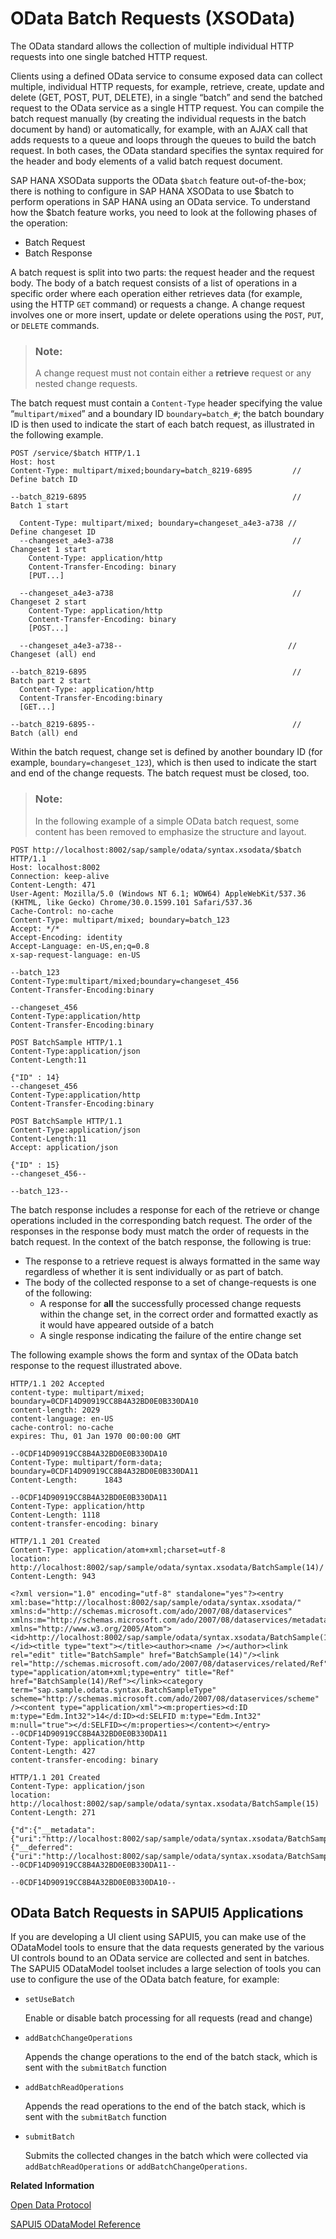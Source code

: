 <!-- loio234ef42fca2e4b92997e1d07cae61d3e -->

# OData Batch Requests \(XSOData\)

The OData standard allows the collection of multiple individual HTTP requests into one single batched HTTP request.

Clients using a defined OData service to consume exposed data can collect multiple, individual HTTP requests, for example, retrieve, create, update and delete \(GET, POST, PUT, DELETE\), in a single “batch” and send the batched request to the OData service as a single HTTP request. You can compile the batch request manually \(by creating the individual requests in the batch document by hand\) or automatically, for example, with an AJAX call that adds requests to a queue and loops through the queues to build the batch request. In both cases, the OData standard specifies the syntax required for the header and body elements of a valid batch request document.

SAP HANA XSOData supports the OData `$batch` feature out-of-the-box; there is nothing to configure in SAP HANA XSOData to use $batch to perform operations in SAP HANA using an OData service. To understand how the $batch feature works, you need to look at the following phases of the operation:

-   Batch Request
-   Batch Response

A batch request is split into two parts: the request header and the request body. The body of a batch request consists of a list of operations in a specific order where each operation either retrieves data \(for example, using the HTTP `GET` command\) or requests a change. A change request involves one or more insert, update or delete operations using the `POST`, `PUT`, or `DELETE` commands.

> ### Note:  
> A change request must not contain either a **retrieve** request or any nested change requests.

The batch request must contain a `Content-Type` header specifying the value “`multipart/mixed`” and a boundary ID `boundary=batch_#`; the batch boundary ID is then used to indicate the start of each batch request, as illustrated in the following example.

```
POST /service/$batch HTTP/1.1 
Host: host 
Content-Type: multipart/mixed;boundary=batch_8219-6895         // Define batch ID

--batch_8219-6895                                              // Batch 1 start

  Content-Type: multipart/mixed; boundary=changeset_a4e3-a738 // Define changeset ID
  --changeset_a4e3-a738                                        // Changeset 1 start
    Content-Type: application/http 
    Content-Transfer-Encoding: binary 
    [PUT...]  
 
  --changeset_a4e3-a738                                        // Changeset 2 start
    Content-Type: application/http 
    Content-Transfer-Encoding: binary 
    [POST...]

  --changeset_a4e3-a738--                                     // Changeset (all) end

--batch_8219-6895                                              // Batch part 2 start
  Content-Type: application/http 
  Content-Transfer-Encoding:binary 
  [GET...]

--batch_8219-6895--                                            // Batch (all) end
```

Within the batch request, change set is defined by another boundary ID \(for example, `boundary=changeset_123`\), which is then used to indicate the start and end of the change requests. The batch request must be closed, too.

> ### Note:  
> In the following example of a simple OData batch request, some content has been removed to emphasize the structure and layout.

```
POST http://localhost:8002/sap/sample/odata/syntax.xsodata/$batch HTTP/1.1
Host: localhost:8002
Connection: keep-alive
Content-Length: 471
User-Agent: Mozilla/5.0 (Windows NT 6.1; WOW64) AppleWebKit/537.36 (KHTML, like Gecko) Chrome/30.0.1599.101 Safari/537.36
Cache-Control: no-cache
Content-Type: multipart/mixed; boundary=batch_123
Accept: */*
Accept-Encoding: identity
Accept-Language: en-US,en;q=0.8
x-sap-request-language: en-US

--batch_123
Content-Type:multipart/mixed;boundary=changeset_456
Content-Transfer-Encoding:binary

--changeset_456
Content-Type:application/http
Content-Transfer-Encoding:binary

POST BatchSample HTTP/1.1
Content-Type:application/json
Content-Length:11

{"ID" : 14}
--changeset_456
Content-Type:application/http
Content-Transfer-Encoding:binary

POST BatchSample HTTP/1.1
Content-Type:application/json
Content-Length:11
Accept: application/json

{"ID" : 15}
--changeset_456--

--batch_123--

```

The batch response includes a response for each of the retrieve or change operations included in the corresponding batch request. The order of the responses in the response body must match the order of requests in the batch request. In the context of the batch response, the following is true:

-   The response to a retrieve request is always formatted in the same way regardless of whether it is sent individually or as part of batch.
-   The body of the collected response to a set of change-requests is one of the following:
    -   A response for **all** the successfully processed change requests within the change set, in the correct order and formatted exactly as it would have appeared outside of a batch
    -   A single response indicating the failure of the entire change set


The following example shows the form and syntax of the OData batch response to the request illustrated above.

```
HTTP/1.1 202 Accepted
content-type: multipart/mixed; boundary=0CDF14D90919CC8B4A32BD0E0B330DA10
content-length: 2029
content-language: en-US
cache-control: no-cache
expires: Thu, 01 Jan 1970 00:00:00 GMT

--0CDF14D90919CC8B4A32BD0E0B330DA10
Content-Type: multipart/form-data; boundary=0CDF14D90919CC8B4A32BD0E0B330DA11
Content-Length:      1843

--0CDF14D90919CC8B4A32BD0E0B330DA11
Content-Type: application/http
Content-Length: 1118
content-transfer-encoding: binary

HTTP/1.1 201 Created
Content-Type: application/atom+xml;charset=utf-8
location: http://localhost:8002/sap/sample/odata/syntax.xsodata/BatchSample(14)/
Content-Length: 943

<?xml version="1.0" encoding="utf-8" standalone="yes"?><entry xml:base="http://localhost:8002/sap/sample/odata/syntax.xsodata/" xmlns:d="http://schemas.microsoft.com/ado/2007/08/dataservices" xmlns:m="http://schemas.microsoft.com/ado/2007/08/dataservices/metadata" xmlns="http://www.w3.org/2005/Atom"><id>http://localhost:8002/sap/sample/odata/syntax.xsodata/BatchSample(14)</id><title type="text"></title><author><name /></author><link rel="edit" title="BatchSample" href="BatchSample(14)"/><link rel="http://schemas.microsoft.com/ado/2007/08/dataservices/related/Ref" type="application/atom+xml;type=entry" title="Ref" href="BatchSample(14)/Ref"></link><category term="sap.sample.odata.syntax.BatchSampleType" scheme="http://schemas.microsoft.com/ado/2007/08/dataservices/scheme" /><content type="application/xml"><m:properties><d:ID m:type="Edm.Int32">14</d:ID><d:SELFID m:type="Edm.Int32" m:null="true"></d:SELFID></m:properties></content></entry>
--0CDF14D90919CC8B4A32BD0E0B330DA11
Content-Type: application/http
Content-Length: 427
content-transfer-encoding: binary

HTTP/1.1 201 Created
Content-Type: application/json
location: http://localhost:8002/sap/sample/odata/syntax.xsodata/BatchSample(15)
Content-Length: 271

{"d":{"__metadata": {"uri":"http://localhost:8002/sap/sample/odata/syntax.xsodata/BatchSample(15)","type":"sap.sample.odata.syntax.BatchSampleType"},"ID":15,"SELFID":null,"Ref":{"__deferred":{"uri":"http://localhost:8002/sap/sample/odata/syntax.xsodata/BatchSample(15)/Ref"}}}}
--0CDF14D90919CC8B4A32BD0E0B330DA11--

--0CDF14D90919CC8B4A32BD0E0B330DA10--

```



## OData Batch Requests in SAPUI5 Applications

If you are developing a UI client using SAPUI5, you can make use of the ODataModel tools to ensure that the data requests generated by the various UI controls bound to an OData service are collected and sent in batches. The SAPUI5 ODataModel toolset includes a large selection of tools you can use to configure the use of the OData batch feature, for example:

-   `setUseBatch`

    Enable or disable batch processing for all requests \(read and change\)

-   `addBatchChangeOperations`

    Appends the change operations to the end of the batch stack, which is sent with the `submitBatch` function

-   `addBatchReadOperations`

    Appends the read operations to the end of the batch stack, which is sent with the `submitBatch` function

-   `submitBatch`

    Submits the collected changes in the batch which were collected via `addBatchReadOperations` or `addBatchChangeOperations`.


**Related Information**  


[Open Data Protocol](http://www.odata.org)

[SAPUI5 ODataModel Reference](https://sapui5.hana.ondemand.com/sdk/#docs/api/symbols/sap.ui.model.odata.html)

